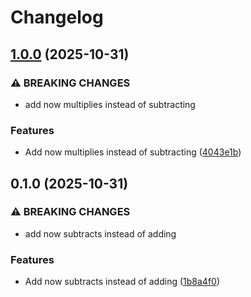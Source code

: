 # Changelog

## [1.0.0](https://github.com/danipran/the-amazing-library-test/compare/v0.1.0...v1.0.0) (2025-10-31)


### ⚠ BREAKING CHANGES

* add now multiplies instead of subtracting

### Features

* Add now multiplies instead of subtracting ([4043e1b](https://github.com/danipran/the-amazing-library-test/commit/4043e1b068af04551bbaf7686228e36ba98cd9e8))

## 0.1.0 (2025-10-31)


### ⚠ BREAKING CHANGES

* add now subtracts instead of adding

### Features

* Add now subtracts instead of adding ([1b8a4f0](https://github.com/danipran/the-amazing-library-test/commit/1b8a4f091107f056ac91dbf3b499ecf4fbb5d1ac))
